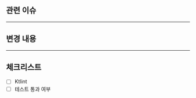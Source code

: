 ## 관련 이슈

<!-- 연관된 이슈 번호가 있다면 태그 -->

---

## 변경 내용

<!-- 변경 사항에 대한 설명 -->

---

## 체크리스트

- [ ] Ktlint
- [ ] 테스트 통과 여부
